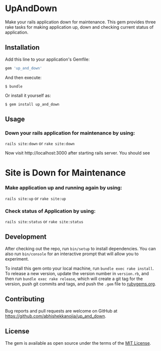 # UpAndDown

Make your rails application down for maintenance. This gem provides three rake tasks for making application up, down and checking current status of application.

## Installation

Add this line to your application's Gemfile:

```ruby
gem 'up_and_down'
```

And then execute:

    $ bundle

Or install it yourself as:

    $ gem install up_and_down

## Usage

### Down your rails application for maintenance by using:

``` rails site:down ```
or
``` rake site:down ```

Now visit http://localhost:3000 after starting rails server.
You should see

# Site is Down for Maintenance

### Make application up and running again by using:

``` rails site:up ```
or
``` rake site:up ```

### Check status of Application by using:

``` rails site:status ```
or
``` rake site:status ```

## Development

After checking out the repo, run `bin/setup` to install dependencies. You can also run `bin/console` for an interactive prompt that will allow you to experiment.

To install this gem onto your local machine, run `bundle exec rake install`. To release a new version, update the version number in `version.rb`, and then run `bundle exec rake release`, which will create a git tag for the version, push git commits and tags, and push the `.gem` file to [rubygems.org](https://rubygems.org).

## Contributing

Bug reports and pull requests are welcome on GitHub at https://github.com/abhishekkanojia/up_and_down.

## License

The gem is available as open source under the terms of the [MIT License](https://opensource.org/licenses/MIT).
